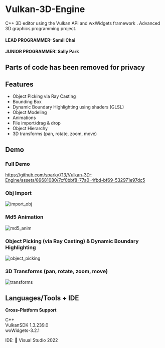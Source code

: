 # Vulkan-3D-Engine
 C++ 3D editor using the Vulkan API and wxWidgets framework . Advanced 3D graphics programming project.

#### LEAD PROGRAMMER: Samil Chai
#### JUNIOR PROGRAMMER: Sally Park

## Parts of code has been removed for privacy

## Features
- Object Picking via Ray Casting
- Bounding Box
- Dynamic Boundary Highlighting using shaders (GLSL)
- Object Modeling
- Animations
- File import/drag & drop
- Object Hierarchy
- 3D transforms (pan, rotate, zoom, move)

## Demo
### Full Demo
https://github.com/sparky713/Vulkan-3D-Engine/assets/89681080/7cf0bbf8-77a0-4fbd-bf69-532971e97dc5

### Obj Import
![import_obj](https://github.com/sparky713/Vulkan-3D-Engine/assets/89681080/af1aa06c-776a-45a2-ada6-d5f488596d34)

### Md5 Animation 
![md5_anim](https://github.com/sparky713/Vulkan-3D-Engine/assets/89681080/9b657f4f-6fb2-4842-a051-07ba2d898ee2)

### Object Picking (via Ray Casting) & Dynamic Boundary Highlighting
![object_picking](https://github.com/sparky713/Vulkan-3D-Engine/assets/89681080/0bf14711-4535-4674-97ac-bc652f50e261)

### 3D Transforms (pan, rotate, zoom, move)
![transforms](https://github.com/sparky713/Vulkan-3D-Engine/assets/89681080/5d484b38-2d93-42f5-9305-bc9a4b2ce147)

## **Languages/Tools + IDE**
**Cross-Platform Support**

C++ </br>
VulkanSDK 1.3.239.0 </br>
wxWidgets-3.2.1

IDE: 📝 Visual Studio 2022
